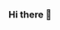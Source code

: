 ### Hi there 👋

<!--
**smit-ux/smit-ux** is a ✨ _special_ ✨ repository because its `README.md` (this file) appears on your GitHub profile.

Here are some ideas to get you started:

- 🔭 I’m currently working on developing my self , how to contribute communities via open source, arduino programming & many more😁.
- 🌱 I’m currently learning machine learning at Intermediater level.
- ⚡ I love math, programming, machine learning and artificial intelligence.
- 🤖 I’m addicted to learning and growing every day.
- 🌌 I'm always looking for opportunities to meet new people and work together🤝.
- 📫 How to reach me: ...
- You Can Connect me on my LinkedIn : https://www.linkedin.com/in/smit-prajapati-036669201
_ also you can mail me : prajapatismit332@gmail.com
-->
